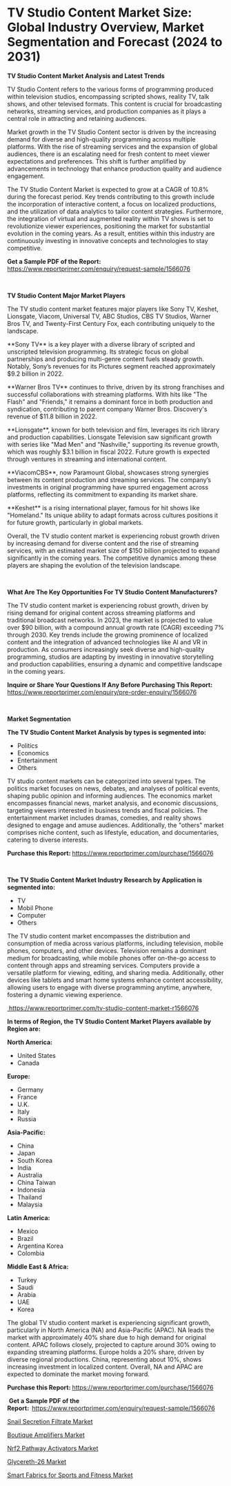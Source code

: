 <p><h1>TV Studio Content Market Size: Global Industry Overview, Market Segmentation and Forecast (2024 to 2031)</h1></p><p><strong>TV Studio Content Market Analysis and Latest Trends</strong></p>
<p><p>TV Studio Content refers to the various forms of programming produced within television studios, encompassing scripted shows, reality TV, talk shows, and other televised formats. This content is crucial for broadcasting networks, streaming services, and production companies as it plays a central role in attracting and retaining audiences.</p><p>Market growth in the TV Studio Content sector is driven by the increasing demand for diverse and high-quality programming across multiple platforms. With the rise of streaming services and the expansion of global audiences, there is an escalating need for fresh content to meet viewer expectations and preferences. This shift is further amplified by advancements in technology that enhance production quality and audience engagement.</p><p>The TV Studio Content Market is expected to grow at a CAGR of 10.8% during the forecast period. Key trends contributing to this growth include the incorporation of interactive content, a focus on localized productions, and the utilization of data analytics to tailor content strategies. Furthermore, the integration of virtual and augmented reality within TV shows is set to revolutionize viewer experiences, positioning the market for substantial evolution in the coming years. As a result, entities within this industry are continuously investing in innovative concepts and technologies to stay competitive.</p></p>
<p><strong>Get a Sample PDF of the Report:&nbsp;</strong> <a href="https://www.reportprimer.com/enquiry/request-sample/1566076">https://www.reportprimer.com/enquiry/request-sample/1566076</a></p>
<p>&nbsp;</p>
<p><strong>TV Studio Content Major Market Players</strong></p>
<p><p>The TV studio content market features major players like Sony TV, Keshet, Lionsgate, Viacom, Universal TV, ABC Studios, CBS TV Studios, Warner Bros TV, and Twenty-First Century Fox, each contributing uniquely to the landscape.</p><p>**Sony TV** is a key player with a diverse library of scripted and unscripted television programming. Its strategic focus on global partnerships and producing multi-genre content fuels steady growth. Notably, Sony’s revenues for its Pictures segment reached approximately $9.2 billion in 2022.</p><p>**Warner Bros TV** continues to thrive, driven by its strong franchises and successful collaborations with streaming platforms. With hits like "The Flash" and "Friends," it remains a dominant force in both production and syndication, contributing to parent company Warner Bros. Discovery's revenue of $11.8 billion in 2022.</p><p>**Lionsgate**, known for both television and film, leverages its rich library and production capabilities. Lionsgate Television saw significant growth with series like "Mad Men" and "Nashville," supporting its revenue growth, which was roughly $3.1 billion in fiscal 2022. Future growth is expected through ventures in streaming and international content.</p><p>**ViacomCBS**, now Paramount Global, showcases strong synergies between its content production and streaming services. The company’s investments in original programming have spurred engagement across platforms, reflecting its commitment to expanding its market share.</p><p>**Keshet** is a rising international player, famous for hit shows like "Homeland." Its unique ability to adapt formats across cultures positions it for future growth, particularly in global markets.</p><p>Overall, the TV studio content market is experiencing robust growth driven by increasing demand for diverse content and the rise of streaming services, with an estimated market size of $150 billion projected to expand significantly in the coming years. The competitive dynamics among these players are shaping the evolution of the television landscape.</p></p>
<p>&nbsp;</p>
<p><strong>What Are The Key Opportunities For TV Studio Content Manufacturers?</strong></p>
<p><p>The TV studio content market is experiencing robust growth, driven by rising demand for original content across streaming platforms and traditional broadcast networks. In 2023, the market is projected to value over $90 billion, with a compound annual growth rate (CAGR) exceeding 7% through 2030. Key trends include the growing prominence of localized content and the integration of advanced technologies like AI and VR in production. As consumers increasingly seek diverse and high-quality programming, studios are adapting by investing in innovative storytelling and production capabilities, ensuring a dynamic and competitive landscape in the coming years.</p></p>
<p><strong>Inquire or Share Your Questions If Any Before Purchasing This Report:</strong> <a href="https://www.reportprimer.com/enquiry/pre-order-enquiry/1566076">https://www.reportprimer.com/enquiry/pre-order-enquiry/1566076</a></p>
<p>&nbsp;</p>
<p><strong>Market Segmentation</strong></p>
<p><strong>The TV Studio Content Market Analysis by types is segmented into:</strong></p>
<p><ul><li>Politics</li><li>Economics</li><li>Entertainment</li><li>Others</li></ul></p>
<p><p>TV studio content markets can be categorized into several types. The politics market focuses on news, debates, and analyses of political events, shaping public opinion and informing audiences. The economics market encompasses financial news, market analysis, and economic discussions, targeting viewers interested in business trends and fiscal policies. The entertainment market includes dramas, comedies, and reality shows designed to engage and amuse audiences. Additionally, the "others" market comprises niche content, such as lifestyle, education, and documentaries, catering to diverse interests.</p></p>
<p><strong>Purchase this Report:&nbsp;</strong><a href="https://www.reportprimer.com/purchase/1566076">https://www.reportprimer.com/purchase/1566076</a></p>
<p>&nbsp;</p>
<p><strong>The TV Studio Content Market Industry Research by Application is segmented into:</strong></p>
<p><ul><li>TV</li><li>Mobil Phone</li><li>Computer</li><li>Others</li></ul></p>
<p><p>The TV studio content market encompasses the distribution and consumption of media across various platforms, including television, mobile phones, computers, and other devices. Television remains a dominant medium for broadcasting, while mobile phones offer on-the-go access to content through apps and streaming services. Computers provide a versatile platform for viewing, editing, and sharing media. Additionally, other devices like tablets and smart home systems enhance content accessibility, allowing users to engage with diverse programming anytime, anywhere, fostering a dynamic viewing experience.</p></p>
<p><a href="https://www.reportprimer.com/tv-studio-content-market-r1566076">&nbsp;https://www.reportprimer.com/tv-studio-content-market-r1566076</a></p>
<p><strong>In terms of Region, the TV Studio Content Market Players available by Region are:</strong></p>
<p>
    <p> <strong> North America: </strong>
        <ul>
            <li>United States</li>
            <li>Canada</li>
        </ul>
        </p> 
    <p> <strong> Europe: </strong>
        <ul>
            <li>Germany</li>
            <li>France</li>
            <li>U.K.</li>
            <li>Italy</li>
            <li>Russia</li>
        </ul>
        </p> 
    <p> <strong> Asia-Pacific: </strong>
        <ul>
            <li>China</li>
            <li>Japan</li>
            <li>South Korea</li>
            <li>India</li>
            <li>Australia</li>
            <li>China Taiwan</li>
            <li>Indonesia</li>
            <li>Thailand</li>
            <li>Malaysia</li>
        </ul>
        </p> 
    <p> <strong> Latin America: </strong>
        <ul>
            <li>Mexico</li>
            <li>Brazil</li>
            <li>Argentina Korea</li>
            <li>Colombia</li>
        </ul>
        </p> 
    <p> <strong> Middle East & Africa: </strong>
        <ul>
            <li>Turkey</li>
            <li>Saudi</li>
            <li>Arabia</li>
            <li>UAE</li>
            <li>Korea</li>
        </ul>
    </p>
    </p>
<p><p>The global TV studio content market is experiencing significant growth, particularly in North America (NA) and Asia-Pacific (APAC). NA leads the market with approximately 40% share due to high demand for original content. APAC follows closely, projected to capture around 30% owing to expanding streaming platforms. Europe holds a 20% share, driven by diverse regional productions. China, representing about 10%, shows increasing investment in localized content. Overall, NA and APAC are expected to dominate the market moving forward.</p></p>
<p><strong>Purchase this Report: </strong><a href="https://www.reportprimer.com/purchase/1566076">https://www.reportprimer.com/purchase/1566076</a></p>
<p>&nbsp;<strong>Get a Sample PDF of the Report:&nbsp;&nbsp;</strong><a href="https://www.reportprimer.com/enquiry/request-sample/1566076">https://www.reportprimer.com/enquiry/request-sample/1566076</a></p>
<p><strong></strong></p>
<p><p><a href="https://issuu.com/reportprime-2/docs/snail-secretion-filtrate-market-siz_14bda049e49a37">Snail Secretion Filtrate Market</a></p><p><a href="https://www.linkedin.com/pulse/boutique-amplifiers-market-research-report-forecast-growth-plppe?trackingId=CF08n%2FeXREeX8G2VvDt3KA%3D%3D">Boutique Amplifiers Market</a></p><p><a href="https://www.linkedin.com/pulse/global-nrf2-pathway-activators-market-landscape-future-trends-pmgdf?trackingId=AFhTL7S0SZyX2zSOZRYwtA%3D%3D">Nrf2 Pathway Activators Market</a></p><p><a href="https://issuu.com/reportprime-2/docs/glycereth-26-market-size-2030.pptx_c617ac3ab3b545">Glycereth-26 Market</a></p><p><a href="https://medium.com/@sheilabruen2023/global-smart-fabrics-for-sports-and-fitness-market-trends-and-innovations-a-forward-looking-f6007599ad86">Smart Fabrics for Sports and Fitness Market</a></p></p>
